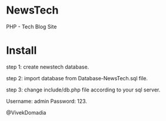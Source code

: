 # NewsTech
PHP - Tech Blog Site

# Install

step 1: create newstech database.

step 2: import database from Database-NewsTech.sql file.

step 3: change include/db.php file according to your sql server.

Username: admin
   Password: 123.


@VivekDomadia
